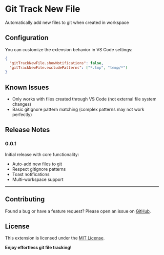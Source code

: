 # Git Track New File

Automatically add new files to git when created in workspace

## Configuration

You can customize the extension behavior in VS Code settings:

```json
{
  "gitTrackNewFile.showNotifications": false,
  "gitTrackNewFile.excludePatterns": ["*.tmp", "temp/*"]
}
```

## Known Issues

- Only works with files created through VS Code (not external file system changes)
- Basic gitignore pattern matching (complex patterns may not work perfectly)

## Release Notes

### 0.0.1

Initial release with core functionality:
- Auto-add new files to git
- Respect gitignore patterns
- Toast notifications
- Multi-workspace support

---

## Contributing

Found a bug or have a feature request? Please open an issue on [GitHub](https://github.com/luoling8192/git-track-new-file/issues).

## License

This extension is licensed under the [MIT License](LICENSE).

**Enjoy effortless git file tracking!**
